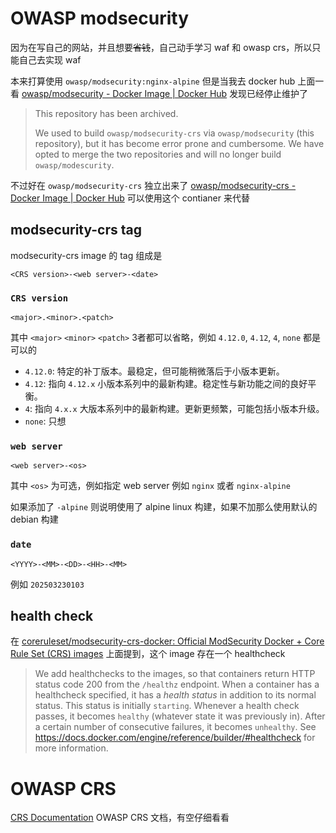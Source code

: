 # OWASP modsecurity

因为在写自己的网站，并且想要~~省钱~~，自己动手学习 waf 和 owasp crs，所以只能自己去实现 waf

本来打算使用 `owasp/modsecurity:nginx-alpine` 但是当我去 docker hub 上面一看 [owasp/modsecurity - Docker Image | Docker Hub](https://hub.docker.com/r/owasp/modsecurity) 发现已经停止维护了

> This repository has been archived.
>
> We used to build `owasp/modsecurity-crs` via `owasp/modsecurity` (this repository), but it has become error prone and cumbersome. We have opted to merge the two repositories and will no longer build `owasp/modescurity`.

不过好在 `owasp/modsecurity-crs` 独立出来了 [owasp/modsecurity-crs - Docker Image | Docker Hub](https://hub.docker.com/r/owasp/modsecurity-crs) 可以使用这个 contianer 来代替



## modsecurity-crs tag

modsecurity-crs image 的 tag 组成是

```
<CRS version>-<web server>-<date>
```



### `CRS version`

```
<major>.<minor>.<patch>
```

其中 `<major>` `<minor>` `<patch>` 3者都可以省略，例如 `4.12.0`, `4.12`, `4`, `none` 都是可以的

*   `4.12.0`: 特定的补丁版本。最稳定，但可能稍微落后于小版本更新。
*   `4.12`: 指向 `4.12.x` 小版本系列中的最新构建。稳定性与新功能之间的良好平衡。
*   `4`: 指向 `4.x.x` 大版本系列中的最新构建。更新更频繁，可能包括小版本升级。
*   `none`: 只想

### `web server`

```
<web server>-<os>
```

其中 `<os>` 为可选，例如指定 web server 例如 `nginx` 或者 `nginx-alpine`

如果添加了 `-alpine` 则说明使用了 alpine linux 构建，如果不加那么使用默认的 debian 构建

### `date`

```
<YYYY>-<MM>-<DD>-<HH>-<MM>
```

例如 `202503230103`

## health check

在 [coreruleset/modsecurity-crs-docker: Official ModSecurity Docker + Core Rule Set (CRS) images](https://github.com/coreruleset/modsecurity-crs-docker) 上面提到，这个 image 存在一个 healthcheck

> We add healthchecks to the images, so that containers return HTTP status code 200 from the `/healthz` endpoint. When a container has a healthcheck specified, it has a *health status* in addition to its normal status. This status is initially `starting`. Whenever a health check passes, it becomes `healthy` (whatever state it was previously in). After a certain number of consecutive failures, it becomes `unhealthy`. See https://docs.docker.com/engine/reference/builder/#healthcheck for more information.

# OWASP CRS

[CRS Documentation](https://coreruleset.org/docs/) OWASP CRS 文档，有空仔细看看